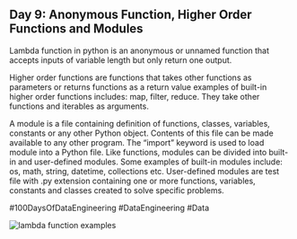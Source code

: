 ## Day 9: Anonymous Function, Higher Order Functions and Modules

Lambda function in python is an anonymous or unnamed function that accepts inputs of variable length but only return one output.

Higher order functions are functions that takes other functions as parameters or returns functions as a return value examples of built-in higher order functions includes: map, filter, reduce. They take other functions and iterables as arguments.

A module is a file containing definition of functions, classes, variables, constants or any other Python object. Contents of this file can be made available to any other program. The “import” keyword is used to load module into a Python file. Like functions, modules can be divided into built-in and user-defined modules.
Some examples of built-in modules include: os, math, string, datetime, collections etc. User-defined modules are test file with .py extension containing one or more functions, variables, constants and classes created to solve specific problems.

#100DaysOfDataEngineering  #DataEngineering  #Data

![lambda function examples](https://media.licdn.com/dms/image/D5622AQHdA3F6biAQdw/feedshare-shrink_800/0/1698516551360?e=1701907200&v=beta&t=Yu8Ogr0pI7mn6gMds5be5bxT-iqBhG2dCj-0_NIoXbU)
